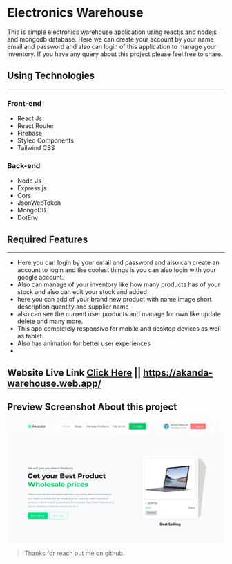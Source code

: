 # Electronics Warehouse

This is simple electronics warehouse application using reactjs and nodejs and mongodb database. Here we can create your account by your name email and password and also can login of this application to manage your inventory. If you have any query about this project please feel free to share.

## Using Technologies

---

### Front-end

- React Js
- React Router
- Firebase
- Styled Components
- Tailwind CSS

### Back-end

- Node Js
- Express js
- Cors
- JsonWebToken
- MongoDB
- DotEnv

## Required Features

---

- Here you can login by your email and password and also can create an account to login and the coolest things is you can also login with your google account.
- Also can manage of your inventory like how many products has of your stock and also can edit your stock and added
- here you can add of your brand new product with name image short description quantity and supplier name
- also can see the current user products and manage for own like update delete and many more.
- This app completely responsive for mobile and desktop devices as well as tablet.
- Also has animation for better user experiences
-

## Website Live Link [Click Here](https://akanda-warehouse.web.app/) || <https://akanda-warehouse.web.app/>

## Preview Screenshot About this project

![ImageScreenshot](./preview.png)

> Thanks for reach out me on github.
